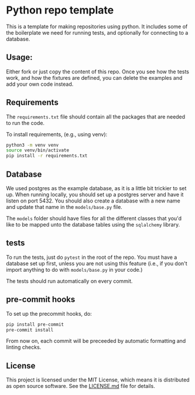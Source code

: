 # Python repo template

This is a template for making repositories using python. 
It includes some of the boilerplate we need for running tests, 
and optionally for connecting to a database.

## Usage:

Either fork or just copy the content of this repo. 
Once you see how the tests work, and how the fixtures are defined, 
you can delete the examples and add your own code instead. 

## Requirements

The `requirements.txt` file should contain all the packages that are needed to run the code.

To install requirements, (e.g., using venv): 

```bash
python3 -m venv venv
source venv/bin/activate
pip install -r requirements.txt
``` 

## Database

We used postgres as the example database, as it is a little bit trickier to set up. 
When running locally, you should set up a postgres server and have it listen on 
port 5432. You should also create a database with a new name and update that name 
in the `models/base.py` file. 

The `models` folder should have files for all the different classes that 
you'd like to be mapped unto the database tables using the `sqlalchemy` library.


## tests

To run the tests, just do `pytest` in the root of the repo.
You must have a database set up first, unless you are not using this feature
(i.e., if you don't import anything to do with `models/base.py` in your code.)

The tests should run automatically on every commit. 

## pre-commit hooks

To set up the precommit hooks, do: 

```bash
pip install pre-commit
pre-commit install
```

From now on, each commit will be preceeded by automatic formatting and linting checks.

## License

This project is licensed under the MIT License, 
which means it is distributed as open source software.
See the [LICENSE.md](LICENSE.md) file for details.
 